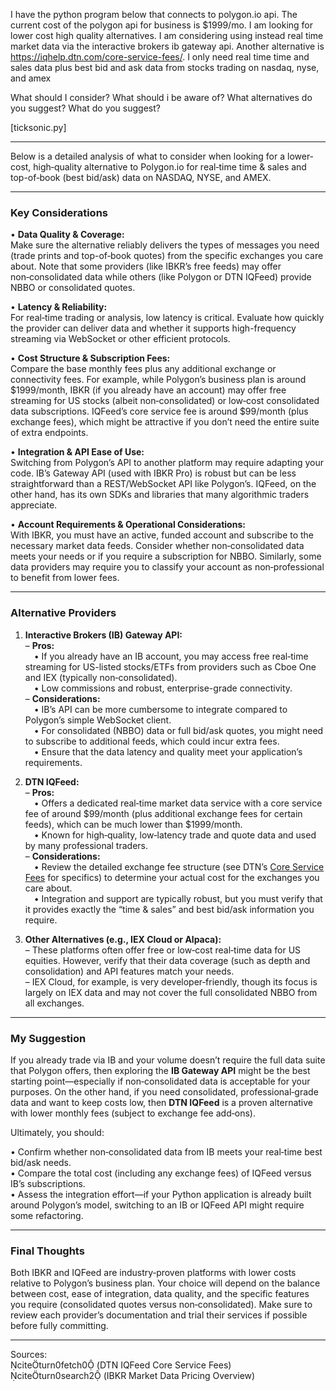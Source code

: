 I have the python program below that connects to polygon.io api.  The current cost of the polygon api for business is $1999/mo.  I am looking for lower cost high quality alternatives.  I am considering using instead real time market data via the interactive brokers ib gateway api.  Another alternative is https://iqhelp.dtn.com/core-service-fees/.  I only need real time time and sales data plus best bid and ask data from stocks trading on nasdaq, nyse, and amex

What should I consider?  What should i be aware of?  What alternatives do you suggest?  What do you suggest?

[ticksonic.py]

---

Below is a detailed analysis of what to consider when looking for a lower‐cost, high‐quality alternative to Polygon.io for real‐time time & sales and top-of‐book (best bid/ask) data on NASDAQ, NYSE, and AMEX.

---

### Key Considerations

• **Data Quality & Coverage:**  
  Make sure the alternative reliably delivers the types of messages you need (trade prints and top-of‐book quotes) from the specific exchanges you care about. Note that some providers (like IBKR’s free feeds) may offer non‑consolidated data while others (like Polygon or DTN IQFeed) provide NBBO or consolidated quotes.

• **Latency & Reliability:**  
  For real‑time trading or analysis, low latency is critical. Evaluate how quickly the provider can deliver data and whether it supports high-frequency streaming via WebSocket or other efficient protocols.

• **Cost Structure & Subscription Fees:**  
  Compare the base monthly fees plus any additional exchange or connectivity fees. For example, while Polygon’s business plan is around $1999/month, IBKR (if you already have an account) may offer free streaming for US stocks (albeit non‑consolidated) or low‑cost consolidated data subscriptions. IQFeed’s core service fee is around $99/month (plus exchange fees), which might be attractive if you don’t need the entire suite of extra endpoints.

• **Integration & API Ease of Use:**  
  Switching from Polygon’s API to another platform may require adapting your code. IB’s Gateway API (used with IBKR Pro) is robust but can be less straightforward than a REST/WebSocket API like Polygon’s. IQFeed, on the other hand, has its own SDKs and libraries that many algorithmic traders appreciate.

• **Account Requirements & Operational Considerations:**  
  With IBKR, you must have an active, funded account and subscribe to the necessary market data feeds. Consider whether non‑consolidated data meets your needs or if you require a subscription for NBBO. Similarly, some data providers may require you to classify your account as non‑professional to benefit from lower fees.

---

### Alternative Providers

1. **Interactive Brokers (IB) Gateway API:**  
   – **Pros:**  
 • If you already have an IB account, you may access free real‑time streaming for US-listed stocks/ETFs from providers such as Cboe One and IEX (typically non‑consolidated).  
 • Low commissions and robust, enterprise-grade connectivity.  
   – **Considerations:**  
 • IB’s API can be more cumbersome to integrate compared to Polygon’s simple WebSocket client.  
 • For consolidated (NBBO) data or full bid/ask quotes, you might need to subscribe to additional feeds, which could incur extra fees.  
 • Ensure that the data latency and quality meet your application’s requirements.

2. **DTN IQFeed:**  
   – **Pros:**  
 • Offers a dedicated real‑time market data service with a core service fee of around $99/month (plus additional exchange fees for certain feeds), which can be much lower than $1999/month.  
 • Known for high‑quality, low‑latency trade and quote data and used by many professional traders.  
   – **Considerations:**  
 • Review the detailed exchange fee structure (see DTN’s [Core Service Fees](https://iqhelp.dtn.com/core-service-fees/) for specifics) to determine your actual cost for the exchanges you care about.  
 • Integration and support are typically robust, but you must verify that it provides exactly the “time & sales” and best bid/ask information you require.

3. **Other Alternatives (e.g., IEX Cloud or Alpaca):**  
   – These platforms often offer free or low‑cost real‑time data for US equities. However, verify that their data coverage (such as depth and consolidation) and API features match your needs.  
   – IEX Cloud, for example, is very developer‑friendly, though its focus is largely on IEX data and may not cover the full consolidated NBBO from all exchanges.

---

### My Suggestion

If you already trade via IB and your volume doesn’t require the full data suite that Polygon offers, then exploring the **IB Gateway API** might be the best starting point—especially if non‑consolidated data is acceptable for your purposes. On the other hand, if you need consolidated, professional‑grade data and want to keep costs low, then **DTN IQFeed** is a proven alternative with lower monthly fees (subject to exchange fee add‑ons).

Ultimately, you should:
  
• Confirm whether non‑consolidated data from IB meets your real‑time best bid/ask needs.  
• Compare the total cost (including any exchange fees) of IQFeed versus IB’s subscriptions.  
• Assess the integration effort—if your Python application is already built around Polygon’s model, switching to an IB or IQFeed API might require some refactoring.

---

### Final Thoughts

Both IBKR and IQFeed are industry‑proven platforms with lower costs relative to Polygon’s business plan. Your choice will depend on the balance between cost, ease of integration, data quality, and the specific features you require (consolidated quotes versus non‑consolidated). Make sure to review each provider’s documentation and trial their services if possible before fully committing.

---

Sources:  
citeturn0fetch0 (DTN IQFeed Core Service Fees)  
citeturn0search2 (IBKR Market Data Pricing Overview)